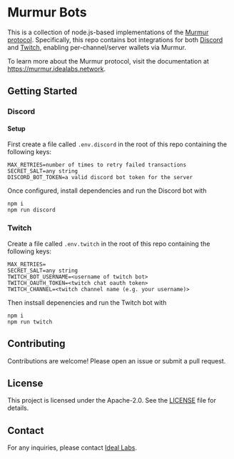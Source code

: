 # Murmur Bots

This is a collection of node.js-based implementations of the [Murmur protocol](https://github.com/ideal-lab5/murmur). Specifically, this repo contains bot integrations for both [Discord](https://discordapp.com/) and [Twitch](https://www.twitch.tv/), enabling per-channel/server wallets via Murmur.

To learn more about the Murmur protocol, visit the documentation at https://murmur.idealabs.network.

## Getting Started

### Discord

#### Setup

First create a file called `.env.discord` in the root of this repo containing the following keys:

```
MAX_RETRIES=number of times to retry failed transactions
SECRET_SALT=any string
DISCORD_BOT_TOKEN=a valid discord bot token for the server
```

Once configured, install dependencies and run the Discord bot with

```shell
npm i
npm run discord
```

### Twitch

Create a file called `.env.twitch` in the root of this repo containing the following keys:

```
MAX_RETRIES=
SECRET_SALT=any string
TWITCH_BOT_USERNAME=<username of twitch bot>
TWITCH_OAUTH_TOKEN=<twitch chat oauth token>
TWITCH_CHANNEL=<twitch channel name (e.g. your username)>
```

Then instsall depenencies and run the Twitch bot with

```shell
npm i
npm run twitch
```

## Contributing

Contributions are welcome! Please open an issue or submit a pull request.

## License

This project is licensed under the Apache-2.0. See the [LICENSE](LICENSE) file for details.

## Contact

For any inquiries, please contact [Ideal Labs](https://idealabs.network).
